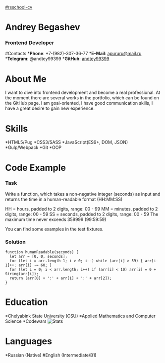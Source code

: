 [#rsschool-cv](https://andtey99399.github.io/rsschool-cv/cv)

# Andrey Begashev
### Frontend Developer

#Contacts
*__Phone__: +7-(982)-307-36-77
*__E-Mail__: apururu@mail.ru
*__Telegram__: @andtey99399
*__GitHub__: [andtey99399](https://github.com/andtey99399)

# About Me
I want to dive into frontend development and become a real professional. At the moment there are several works in the portfolio, which can be found on the GitHub page. I am goal-oriented, I have good communication skills, I have a great desire to gain new experience.

# Skills
*HTML5/Pug
*CSS3/SASS
*JavaScript(ES6+, DOM, JSON)
*Gulp/Webpack
*Git
*OOP

# Code Example
### Task
Write a function, which takes a non-negative integer (seconds) as input and returns the time in a human-readable format (HH:MM:SS)

HH = hours, padded to 2 digits, range: 00 - 99
MM = minutes, padded to 2 digits, range: 00 - 59
SS = seconds, padded to 2 digits, range: 00 - 59
The maximum time never exceeds 359999 (99:59:59)

You can find some examples in the test fixtures.
### Solution
```
function humanReadable(seconds) {
  let arr = [0, 0, seconds];
  for (let i = arr.length-1; i > 0; i--) while (arr[i] > 59) { arr[i-1]++; arr[i] -= 60; }
  for (let i = 0; i < arr.length; i++) if (arr[i] < 10) arr[i] = 0 + String(arr[i]);
  return (arr[0] + ':' + arr[1] + ':' + arr[2]);
}
```

# Education
*Chelyabink State University (CSU)
    *Applied Mathematics and Computer Science
*Codewars
![Stats](https://www.codewars.com/users/andtey99399/badges/large)

# Languages
*Russian (Native)
#English (Intermediate/B1)